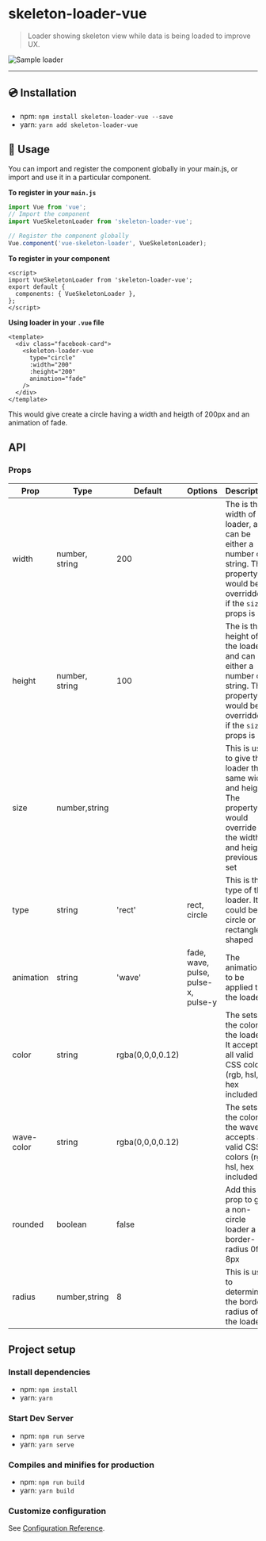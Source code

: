 # skeleton-loader-vue

> Loader showing skeleton view while data is being loaded to improve UX.

![Sample loader](https://res.cloudinary.com/ibnabubakre/image/upload/v1594505356/loader.gif)

---

## :cd: Installation

* npm: `npm install skeleton-loader-vue --save`
* yarn: `yarn add skeleton-loader-vue`

## :rocket: Usage
You can import and register the component globally in your main.js, or import and use it in a particular component.

**To register in your `main.js`**
```javascript
import Vue from 'vue';
// Import the component
import VueSkeletonLoader from 'skeleton-loader-vue';

// Register the component globally
Vue.component('vue-skeleton-loader', VueSkeletonLoader);
```

**To register in your component**
```vue
<script>
import VueSkeletonLoader from 'skeleton-loader-vue';
export default {
  components: { VueSkeletonLoader },
};
</script>
```

**Using loader in your `.vue` file**

```vue
<template>
  <div class="facebook-card">
    <skeleton-loader-vue
      type="circle"
      :width="200"
      :height="200"
      animation="fade"
    />
  </div>
</template>
```

This would give create a circle having a width and heigth of 200px and an animation of fade.

## API

### Props

|Prop|Type|Default|Options|Description|
|---|---|---|---|---|
|width|number, string|200||The is the width of the loader, and can be either a number or string. This property would be overridden if the `size` props is set|
|height|number, string|100||The is the height of the loader, and can be either a number or string. This property would be overridden if the `size` props is set|
|size|number,string|||This is used to give the loader the same width and height. The property would override the width and height previously set|
|type|string|'rect'|rect, circle|This is the type of the loader. It could be circle or rectangle shaped|
|animation|string|'wave'|fade, wave, pulse, pulse-x, pulse-y|The animation to be applied to the loader|
|color|string|rgba(0,0,0,0.12)||The sets the color of the loader. It accepts all valid CSS colors (rgb, hsl, hex included)|
|wave-color|string|rgba(0,0,0,0.12)||The sets the color of the wave. It accepts all valid CSS colors (rgb, hsl, hex included)|
|rounded|boolean|false||Add this prop to give a non-circle loader a border-radius 0f 8px|
|radius|number,string|8||This is used to determine the border radius of the loader|


## Project setup

### Install dependencies

* npm: `npm install`
* yarn: `yarn`

### Start Dev Server

* npm: `npm run serve`
* yarn: `yarn serve`

### Compiles and minifies for production

* npm: `npm run build`
* yarn: `yarn build`

### Customize configuration

See [Configuration Reference](https://cli.vuejs.org/config/).
